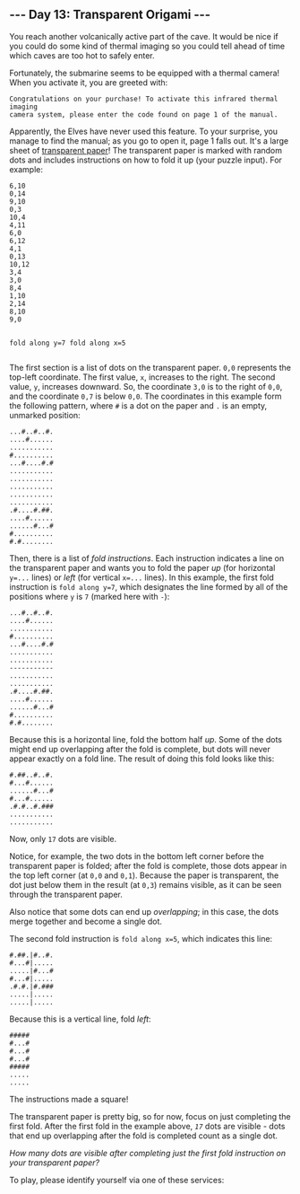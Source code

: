 <article class="day-desc"><h2>--- Day 13: Transparent Origami ---</h2><p>You reach another volcanically active part of the cave. It would be nice if you could do some kind of thermal imaging so you could tell ahead of time which caves are too hot to safely enter.</p>
<p>Fortunately, the submarine seems to be equipped with a thermal camera! When you activate it, you are greeted with:</p>
<pre><code>Congratulations on your purchase! To activate this infrared thermal imaging
camera system, please enter the code found on page 1 of the manual.
</code></pre>
<p>Apparently, the Elves have never used this feature. To your surprise, you manage to find the manual; as you go to open it, page 1 falls out. It's a large sheet of <a href="https://en.wikipedia.org/wiki/Transparency_(projection)" target="_blank">transparent paper</a>! The transparent paper is marked with random dots and includes instructions on how to fold it up (your puzzle input). For example:</p>
<pre><code>6,10
0,14
9,10
0,3
10,4
4,11
6,0
6,12
4,1
0,13
10,12
3,4
3,0
8,4
1,10
2,14
8,10
9,0

fold along y=7
fold along x=5
</code></pre>
<p>The first section is a list of dots on the transparent paper. <code>0,0</code> represents the top-left coordinate.  The first value, <code>x</code>, increases to the right.  The second value, <code>y</code>, increases downward.  So, the coordinate <code>3,0</code> is to the right of <code>0,0</code>, and the coordinate <code>0,7</code> is below <code>0,0</code>. The coordinates in this example form the following pattern, where <code>#</code> is a dot on the paper and <code>.</code> is an empty, unmarked position:</p>
<pre><code>...#..#..#.
....#......
...........
#..........
...#....#.#
...........
...........
...........
...........
...........
.#....#.##.
....#......
......#...#
#..........
#.#........
</code></pre>
<p>Then, there is a list of <em>fold instructions</em>. Each instruction indicates a line on the transparent paper and wants you to fold the paper <em>up</em> (for horizontal <code>y=...</code> lines) or <em>left</em> (for vertical <code>x=...</code> lines). In this example, the first fold instruction is <code>fold along y=7</code>, which designates the line formed by all of the positions where <code>y</code> is <code>7</code> (marked here with <code>-</code>):</p>
<pre><code>...#..#..#.
....#......
...........
#..........
...#....#.#
...........
...........
-----------
...........
...........
.#....#.##.
....#......
......#...#
#..........
#.#........
</code></pre>
<p>Because this is a horizontal line, fold the bottom half <em>up</em>. Some of the dots might end up overlapping after the fold is complete, but dots will never appear exactly on a fold line. The result of doing this fold looks like this:</p>
<pre><code>#.##..#..#.
#...#......
......#...#
#...#......
.#.#..#.###
...........
...........
</code></pre>
<p>Now, only <code>17</code> dots are visible.</p>
<p>Notice, for example, the two dots in the bottom left corner before the transparent paper is folded; after the fold is complete, those dots appear in the top left corner (at <code>0,0</code> and <code>0,1</code>). Because the paper is transparent, the dot just below them in the result (at <code>0,3</code>) remains visible, as it can be seen through the transparent paper.</p>
<p>Also notice that some dots can end up <em>overlapping</em>; in this case, the dots merge together and become a single dot.</p>
<p>The second fold instruction is <code>fold along x=5</code>, which indicates this line:</p>
<pre><code>#.##.|#..#.
#...#|.....
.....|#...#
#...#|.....
.#.#.|#.###
.....|.....
.....|.....
</code></pre>
<p>Because this is a vertical line, fold <em>left</em>:</p>
<pre><code>#####
#...#
#...#
#...#
#####
.....
.....
</code></pre>
<p>The instructions made a square!</p>
<p>The transparent paper is pretty big, so for now, focus on just completing the first fold. After the first fold in the example above, <code><em>17</em></code> dots are visible - dots that end up overlapping after the fold is completed count as a single dot.</p>
<p><em>How many dots are visible after completing just the first fold instruction on your transparent paper?</em></p>
</article>
<p>To play, please identify yourself via one of these services:</p>
